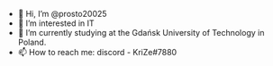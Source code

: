 - 👋 Hi, I’m @prosto20025
- 👀 I’m interested in IT
- 🌱 I’m currently studying at the Gdańsk University of Technology in Poland.
- 📫 How to reach me: discord - KriZe#7880

